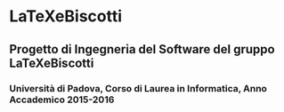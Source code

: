 # LaTeXeBiscotti
## Progetto di Ingegneria del Software del gruppo LaTeXeBiscotti
### Università di Padova, Corso di Laurea in Informatica, Anno Accademico 2015-2016


